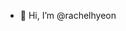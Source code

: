 - 👋 Hi, I’m @rachelhyeon

<!---
rachelhyeon/rachelhyeon is a ✨ special ✨ repository because its `README.md` (this file) appears on your GitHub profile.
You can click the Preview link to take a look at your changes.
--->
